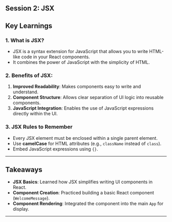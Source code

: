 ## **Session 2: JSX**  

## **Key Learnings**  

### **1. What is JSX?**  
- JSX is a syntax extension for JavaScript that allows you to write HTML-like code in your React components.  
- It combines the power of JavaScript with the simplicity of HTML.  

### **2. Benefits of JSX:**  
1. **Improved Readability**: Makes components easy to write and understand.  
2. **Component Structure**: Allows clear separation of UI logic into reusable components.  
3. **JavaScript Integration**: Enables the use of JavaScript expressions directly within the UI.  

### **3. JSX Rules to Remember**  
- Every JSX element must be enclosed within a single parent element.  
- Use **camelCase** for HTML attributes (e.g., `className` instead of `class`).  
- Embed JavaScript expressions using `{}`.  

---

## **Takeaways**  

- **JSX Basics**: Learned how JSX simplifies writing UI components in React.  
- **Component Creation**: Practiced building a basic React component (`WelcomeMessage`).  
- **Component Rendering**: Integrated the component into the main `App` for display.  

---

